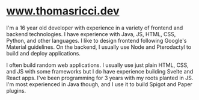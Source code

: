 # www.thomasricci.dev
I'm a 16 year old developer with experience in a variety of frontend and backend technologies. I have experience with Java, JS, HTML, CSS, Python, and other languages. I like to design frontend following Google's Material guidelines. On the backend, I usually use Node and Pterodactyl to build and deploy applications.

I often build random web applications. I usually use just plain HTML, CSS, and JS with some frameworks but I do have experience building Svelte and React apps. I've been programming for 3 years with my roots planted in JS. I'm most experienced in Java though, and I use it to build Spigot and Paper plugins.
